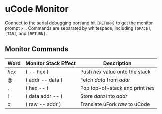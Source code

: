 # uCode Monitor

Connect to the serial debugging port
and hit `[RETURN]` to get the monitor prompt `> `.
Commands are separated by whitespace,
including `[SPACE]`, `[TAB]`, and `[RETURN]`.

## Monitor Commands

Word    | Monitor Stack Effect      | Description
--------|---------------------------|-----------------------------------
_hex_   | ( -- hex )                | Push _hex_ value onto the stack
@       | ( addr -- data )          | Fetch _data_ from _addr_
.       | ( hex -- )                | Pop top-of-stack and print _hex_
!       | ( data addr -- )          | Store _data_ into _addr_
q       | ( raw -- addr )           | Translate uFork _raw_ to uCode
